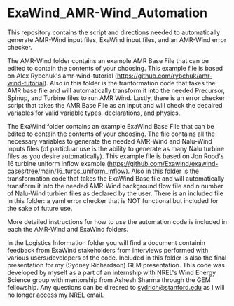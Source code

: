 # ExaWind_AMR-Wind_Automation
This repository contains the script and directions needed to automatically generate AMR-Wind input files, ExaWind input files, and an AMR-Wind error checker. 

The AMR-Wind folder contains an example AMR Base File that can be edited to contain the contents of your choosing. This example file is based on Alex Rybchuk's amr-wind-tutorial (https://github.com/rybchuk/amr-wind-tutorial). Also in this folder is the tranformation code that takes the AMR base file and will automatically transform it into the needed Precursor, Spinup, and Turbine files to run AMR Wind. Lastly, there is an error checker script that takes the AMR Base File as an input and will check the decalred variables for valid variable types, declarations, and physics.

The ExaWind folder contains an example ExaWind Base File that can be edited to contain the contents of your choosing. The file contains all the necessary variables to generate the needed AMR-Wind and Nalu-Wind inputs files (of particluar use is the ability to generate as many Nalu turbine files as you desire automatically). This example file is based on Jon Rood's 16 turbine uniform inflow example (https://github.com/Exawind/exawind-cases/tree/main/16_turbs_uniform_inflow). Also in this folder is the transformation code that takes the ExaWind Base file and will automatically transform it into the needed AMR-Wind background flow file and n number of Nalu-Wind turbien files as declared by the user. There is an included file in this folder: a yaml error checker that is NOT functional but included for the sake of future use.

More detailed instructions for how to use the automation code is included in each the AMR-Wind and ExaWind folders.

In the Logistics Information folder you will find a document containin feedback from ExaWind stakeholders from interviews performed with various users/developers of the code. Included in this folder is also the final presentation for my (Sydney Richardson) GEM presentation. This code was developed by myself as a part of an internship with NREL's Wind Energy Science group with mentorship from Ashesh Sharma through the GEM fellowship. Any questions can be direcred to sydrich@stanford.edu as I will no longer access my NREL email.
